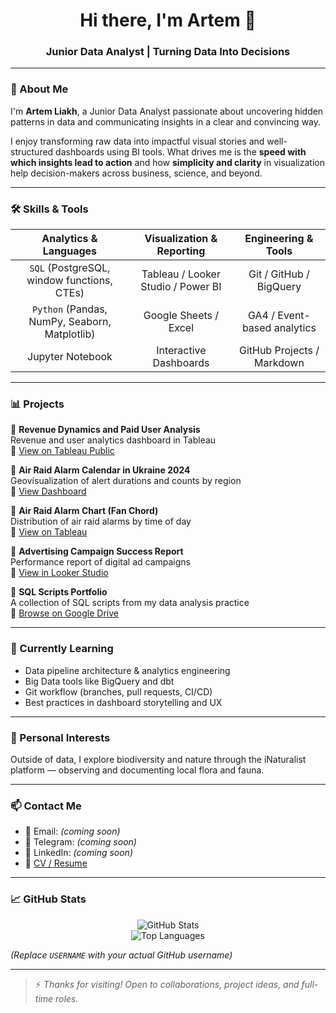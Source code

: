 
<h1 align="center">Hi there, I'm Artem 👋</h1>
<h3 align="center">Junior Data Analyst | Turning Data Into Decisions</h3>

---

### 🚀 About Me

I'm **Artem Liakh**, a Junior Data Analyst passionate about uncovering hidden patterns in data and communicating insights in a clear and convincing way.

I enjoy transforming raw data into impactful visual stories and well-structured dashboards using BI tools. What drives me is the **speed with which insights lead to action** and how **simplicity and clarity** in visualization help decision-makers across business, science, and beyond.

---

### 🛠️ Skills & Tools

| Analytics & Languages | Visualization & Reporting | Engineering & Tools |
|:---------------------:|:--------------------------:|:--------------------:|
| `SQL` (PostgreSQL, window functions, CTEs) | Tableau / Looker Studio / Power BI | Git / GitHub / BigQuery |
| `Python` (Pandas, NumPy, Seaborn, Matplotlib) | Google Sheets / Excel | GA4 / Event-based analytics |
| Jupyter Notebook | Interactive Dashboards | GitHub Projects / Markdown |

---

### 📊 Projects

🔹 **Revenue Dynamics and Paid User Analysis**  
Revenue and user analytics dashboard in Tableau  
🔗 [View on Tableau Public](https://public.tableau.com/views/FinalProjectDashboard_17370680516190/RevenueDynamicsandPaidUserAnalysis)

🔹 **Air Raid Alarm Calendar in Ukraine 2024**  
Geovisualization of alert durations and counts by region  
🔗 [View Dashboard](https://public.tableau.com/views/AirRaidAlarmsCalendarinUkraine2024/Airraidalarmcount)

🔹 **Air Raid Alarm Chart (Fan Chord)**  
Distribution of air raid alarms by time of day  
🔗 [View on Tableau](https://public.tableau.com/views/FanChordAirRaidAlarm/Dashboard1)

🔹 **Advertising Campaign Success Report**  
Performance report of digital ad campaigns  
🔗 [View in Looker Studio](https://lookerstudio.google.com/s/oDo1cRO2fX0)

🔹 **SQL Scripts Portfolio**  
A collection of SQL scripts from my data analysis practice  
🔗 [Browse on Google Drive](https://drive.google.com/drive/folders/1aHy5JnODi2yypeFGN_db8TznGjH0GFIs?usp=drive_link)

---

### 🎯 Currently Learning

- Data pipeline architecture & analytics engineering
- Big Data tools like BigQuery and dbt
- Git workflow (branches, pull requests, CI/CD)
- Best practices in dashboard storytelling and UX

---

### 🌿 Personal Interests

Outside of data, I explore biodiversity and nature through the iNaturalist platform — observing and documenting local flora and fauna.

---

### 📫 Contact Me

- 📧 Email: *(coming soon)*
- 💬 Telegram: *(coming soon)*
- 🔗 LinkedIn: *(coming soon)*
- 📄 [CV / Resume](#)

---

### 📈 GitHub Stats

<p align="center">
  <img src="https://github-readme-stats.vercel.app/api?username=Artem-Liakh&show_icons=true&theme=default" alt="GitHub Stats" />
  <br>
  <img src="https://github-readme-stats.vercel.app/api/top-langs/?username=Artem-Liakh&layout=compact" alt="Top Languages" />
</p>

*(Replace `USERNAME` with your actual GitHub username)*

---

> ⚡ *Thanks for visiting! Open to collaborations, project ideas, and full-time roles.*

